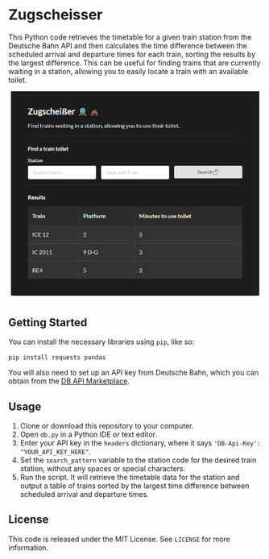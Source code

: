 # Zugscheisser

This Python code retrieves the timetable for a given train station from the Deutsche Bahn API and then calculates the time difference between the scheduled arrival and departure times for each train, sorting the results by the largest difference. This can be useful for finding trains that are currently waiting in a station, allowing you to easily locate a train with an available toilet.

![preview](web%20ui/preview.jpg?raw=true "Preview")


## Getting Started

You can install the necessary libraries using `pip`, like so:
```
pip install requests pandas
```
You will also need to set up an API key from Deutsche Bahn, which you can obtain from the [DB API Marketplace](https://developer.deutschebahn.com/store/).

## Usage

1. Clone or download this repository to your computer.
2. Open `db.py` in a Python IDE or text editor.
3. Enter your API key in the `headers` dictionary, where it says `'DB-Api-Key': "YOUR_API_KEY_HERE"`.
4. Set the `search_pattern` variable to the station code for the desired train station, without any spaces or special characters.
5. Run the script. It will retrieve the timetable data for the station and output a table of trains sorted by the largest time difference between scheduled arrival and departure times.

## License

This code is released under the MIT License. See `LICENSE` for more information.
